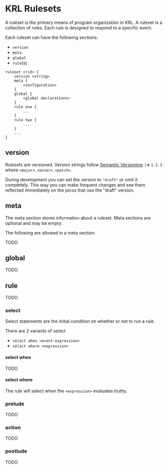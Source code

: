 # KRL Rulesets

A ruleset is the primary means of program organization in KRL. A ruleset is a collection of rules. Each rule is designed to respond to a specific event.

Each ruleset can have the following sections.

- `version`
- `meta`
- `global`
- `rule`(s)

```
ruleset <rid> {
    version <string>
    meta {
        <configuration>
    }
    global {
        <global declarations>
    }
    rule one {
        ...
    }
    rule two {
        ...
    }
    ...
}
```

## version

Rulesets are versioned. Version strings follow [Semantic Versioning](https://semver.org/). i.e `1.2.3` where `<major>.<minor>.<patch>`.

During development you can set the version to `"draft"` or omit it completely. This way you can make frequent changes and see them reflected immediately on the picos that use the "draft" version.

## meta

The meta section stores information about a ruleset. Meta sections are optional and may be empty.

The following are allowed in a meta section:

TODO

## global

TODO

## rule

TODO

### select

Select statements are the initial condition on whether or not to run a rule.

There are 2 variants of select

- `select when <event-expression>`
- `select where <expression>`

#### select when

TODO

#### select where

The rule will select when the `<expression>` evaluates truthy.

### prelude

TODO

### action

TODO

### postlude

TODO
